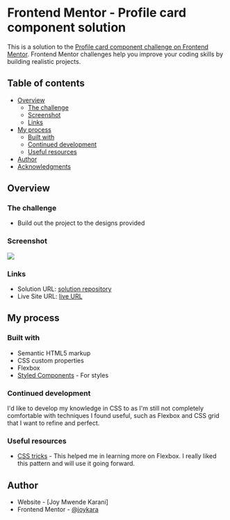 # Frontend Mentor - Profile card component solution

This is a solution to the [Profile card component challenge on Frontend Mentor](https://www.frontendmentor.io/challenges/profile-card-component-cfArpWshJ). Frontend Mentor challenges help you improve your coding skills by building realistic projects. 

## Table of contents

- [Overview](#overview)
  - [The challenge](#the-challenge)
  - [Screenshot](#screenshot)
  - [Links](#links)
- [My process](#my-process)
  - [Built with](#built-with)
  - [Continued development](#continued-development)
  - [Useful resources](#useful-resources)
- [Author](#author)
- [Acknowledgments](#acknowledgments)


## Overview

### The challenge

- Build out the project to the designs provided

### Screenshot

![](./screenshot.jpg)


### Links

- Solution URL: [solution repository](https://github.com/joykara/profile-card-component-main)
- Live Site URL: [live URL](https://joykara.github.io/profile-card-component-main/)

## My process

### Built with

- Semantic HTML5 markup
- CSS custom properties
- Flexbox
- [Styled Components](https://styled-components.com/) - For styles


### Continued development

I'd like to develop my knowledge in CSS to as I'm still not completely comfortable with techniques I found useful, such as Flexbox and CSS grid that I want to refine and perfect.


### Useful resources

- [CSS tricks](https://css-tricks.com/snippets/css/a-guide-to-flexbox/) - This helped me in learning more on Flexbox. I really liked this pattern and will use it going forward.


## Author

- Website - [Joy Mwende Karani]
- Frontend Mentor - [@joykara](https://www.frontendmentor.io/profile/joykara)

